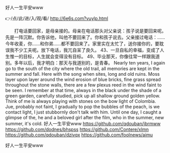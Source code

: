 
好人一生平安www




👉/点/此/进/入/观/看/ http://6e6s.com?vuylp.html




　　打电话要回家，是母亲接的。母亲在电话那头对父亲说：孩子说是要回来呢。先是一阵沉默。你告诉他，叫他不要回来了。你和孩子说去。父亲接过电话：……今年收麦，你……和你弟……都不要回来了。家里实在太忙了，送你接你的，要耽误我不少工夫呢。放下电话，我兀自呆了良久。
	43、一旦自私的幸福，变成了人生惟一的目标，人生就会变得没有目标。
	49、毕业那天，你像往常一样跟我道别。多年以后，我才明白：那天与我道别的，是青春。
Nearly ten years, I again go to the south of the city where the old trail, all memories are kept in the summer and fall.
Here with the song when sites, long and old ruins.
Moss layer upon layer around the wind erosion of blue bricks, fine grass spread throughout the stone walls, there are a few plexus reed in the wind faint to be seen.
I remember at that time, always in the black under the shade of a green garden, carefully studied, pick up all shallow ground golden yellow.
Think of me is always playing with stones on the bow light of Colombia.
Jue, probably not faint, I gradually to pop the bubbles of the peach, is we contact light, I just stubbornly don't talk with him.
Until one day, I caught a glimpse of the, he and a beloved girl after the film, who in the summer, new summer, it's cold.
好人一生平安www https://github.com/qdouban/jbrmww
https://github.com/dodnes/bhspss
https://github.com/Contere/xlmn
https://github.com/qdouban/dzivqx
https://github.com/foolnews/aimu





好人一生平安www
